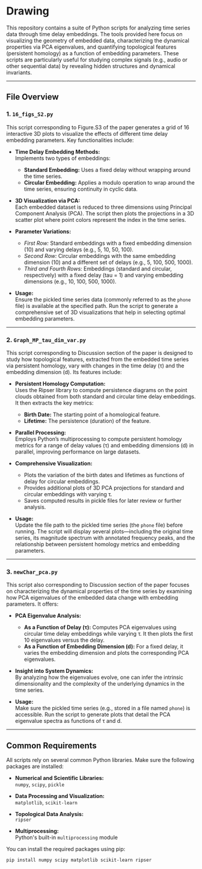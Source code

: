 # Drawing

This repository contains a suite of Python scripts for analyzing time series data through time delay embeddings. The tools provided here focus on visualizing the geometry of embedded data, characterizing the dynamical properties via PCA eigenvalues, and quantifying topological features (persistent homology) as a function of embedding parameters. These scripts are particularly useful for studying complex signals (e.g., audio or other sequential data) by revealing hidden structures and dynamical invariants.

---

## File Overview

### 1. `16_figs_S2.py`
This script corresponding to Figure.S3 of the paper generates a grid of 16 interactive 3D plots to visualize the effects of different time delay embedding parameters. Key functionalities include:

- **Time Delay Embedding Methods:**  
  Implements two types of embeddings:
  - **Standard Embedding:** Uses a fixed delay without wrapping around the time series.
  - **Circular Embedding:** Applies a modulo operation to wrap around the time series, ensuring continuity in cyclic data.

- **3D Visualization via PCA:**  
  Each embedded dataset is reduced to three dimensions using Principal Component Analysis (PCA). The script then plots the projections in a 3D scatter plot where point colors represent the index in the time series.

- **Parameter Variations:**  
  - *First Row:* Standard embeddings with a fixed embedding dimension (10) and varying delays (e.g., 5, 10, 50, 100).
  - *Second Row:* Circular embeddings with the same embedding dimension (10) and a different set of delays (e.g., 5, 100, 500, 1000).
  - *Third and Fourth Rows:* Embeddings (standard and circular, respectively) with a fixed delay (tau = 1) and varying embedding dimensions (e.g., 10, 100, 500, 1000).

- **Usage:**  
  Ensure the pickled time series data (commonly referred to as the `phone` file) is available at the specified path. Run the script to generate a comprehensive set of 3D visualizations that help in selecting optimal embedding parameters.

---

### 2. `Graph_MP_tau_dim_var.py`
This script corresponding to Discussion section of the paper is designed to study how topological features, extracted from the embedded time series via persistent homology, vary with changes in the time delay (τ) and the embedding dimension (d). Its features include:

- **Persistent Homology Computation:**  
  Uses the Ripser library to compute persistence diagrams on the point clouds obtained from both standard and circular time delay embeddings. It then extracts the key metrics:
  - **Birth Date:** The starting point of a homological feature.
  - **Lifetime:** The persistence (duration) of the feature.

- **Parallel Processing:**  
  Employs Python’s multiprocessing to compute persistent homology metrics for a range of delay values (τ) and embedding dimensions (d) in parallel, improving performance on large datasets.

- **Comprehensive Visualization:**  
  - Plots the variation of the birth dates and lifetimes as functions of delay for circular embeddings.
  - Provides additional plots of 3D PCA projections for standard and circular embeddings with varying τ.
  - Saves computed results in pickle files for later review or further analysis.

- **Usage:**  
  Update the file path to the pickled time series (the `phone` file) before running. The script will display several plots—including the original time series, its magnitude spectrum with annotated frequency peaks, and the relationship between persistent homology metrics and embedding parameters.

---

### 3. `newChar_pca.py`
This script also corresponding to Discussion section of the paper focuses on characterizing the dynamical properties of the time series by examining how PCA eigenvalues of the embedded data change with embedding parameters. It offers:

- **PCA Eigenvalue Analysis:**  
  - **As a Function of Delay (τ):** Computes PCA eigenvalues using circular time delay embeddings while varying τ. It then plots the first 10 eigenvalues versus the delay.
  - **As a Function of Embedding Dimension (d):** For a fixed delay, it varies the embedding dimension and plots the corresponding PCA eigenvalues.

- **Insight into System Dynamics:**  
  By analyzing how the eigenvalues evolve, one can infer the intrinsic dimensionality and the complexity of the underlying dynamics in the time series.

- **Usage:**  
  Make sure the pickled time series (e.g., stored in a file named `phone`) is accessible. Run the script to generate plots that detail the PCA eigenvalue spectra as functions of τ and d.

---

## Common Requirements

All scripts rely on several common Python libraries. Make sure the following packages are installed:

- **Numerical and Scientific Libraries:**  
  `numpy`, `scipy`, `pickle`

- **Data Processing and Visualization:**  
  `matplotlib`, `scikit-learn`

- **Topological Data Analysis:**  
  `ripser`

- **Multiprocessing:**  
  Python's built-in `multiprocessing` module

You can install the required packages using pip:

```bash
pip install numpy scipy matplotlib scikit-learn ripser

